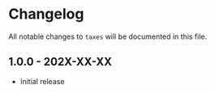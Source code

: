 # Changelog

All notable changes to `taxes` will be documented in this file.

## 1.0.0 - 202X-XX-XX

- initial release
